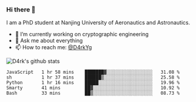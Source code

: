 ### Hi there 👋

I am a PhD student at Nanjing University of Aeronautics and Astronautics.

- 🔭 I’m currently working on cryptographic engineering
- 💬 Ask me about everything
- 📫 How to reach me: [@D4rkYg](https://twitter.com/D4rkYg)

![D4rk's github stats](https://github-readme-stats.vercel.app/api?username=dd4rk&show_icons=true&title_color=fff&icon_color=79ff97&text_color=9f9f9f&bg_color=151515)

<!--START_SECTION:waka-->
```text
JavaScript   1 hr 58 mins    ███████▓░░░░░░░░░░░░░░░░░   31.08 % 
sh           1 hr 37 mins    ██████▒░░░░░░░░░░░░░░░░░░   25.58 % 
Python       1 hr 16 mins    █████░░░░░░░░░░░░░░░░░░░░   19.96 % 
Smarty       41 mins         ██▓░░░░░░░░░░░░░░░░░░░░░░   10.92 % 
Bash         33 mins         ██▒░░░░░░░░░░░░░░░░░░░░░░   08.73 % 
```
<!--END_SECTION:waka-->

